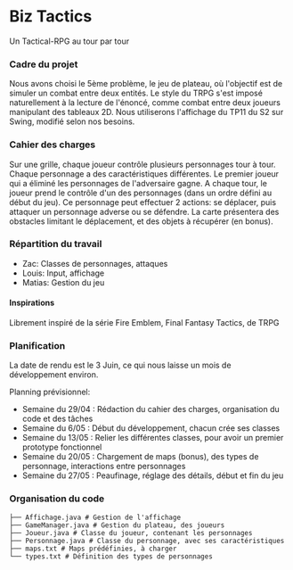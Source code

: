 # Biz Tactics
Un Tactical-RPG au tour par tour

### Cadre du projet
Nous avons choisi le 5ème problème, le jeu de plateau, où l'objectif 
est de simuler un combat entre deux entités.
Le style du TRPG s'est imposé naturellement à la lecture de l'énoncé, comme combat entre deux joueurs manipulant des tableaux 2D.
Nous utiliserons l'affichage du TP11 du S2 sur Swing, modifié selon nos besoins.

### Cahier des charges
Sur une grille, chaque joueur contrôle plusieurs personnages  tour à tour. Chaque personnage a des caractéristiques différentes. Le premier joueur qui a éliminé les personnages de l'adversaire gagne.
A chaque tour, le joueur prend le contrôle d'un des personnages (dans un ordre défini au début du jeu). Ce personnage peut effectuer 2 actions: se déplacer, puis attaquer un personnage adverse ou se défendre.
La carte présentera des obstacles limitant le déplacement, et des objets à récupérer (en bonus).

### Répartition du travail
- Zac: Classes de personnages, attaques
- Louis: Input, affichage
- Matias: Gestion du jeu

#### Inspirations
Librement inspiré de la série Fire Emblem, Final Fantasy Tactics, de TRPG

### Planification
La date de rendu est le 3 Juin, ce qui nous laisse un mois de développement environ.

Planning prévisionnel:
 - Semaine du 29/04 : Rédaction du cahier des charges, organisation du code et des tâches
 - Semaine du 6/05 : Début du développement, chacun crée ses classes
 - Semaine du 13/05 : Relier les différentes classes, pour avoir un premier prototype fonctionnel
 - Semaine du 20/05 : Chargement de maps (bonus), des types de personnage, interactions entre personnages
 - Semaine du 27/05 : Peaufinage, réglage des détails, début et fin du jeu

### Organisation du code
```
├── Affichage.java # Gestion de l'affichage
├── GameManager.java # Gestion du plateau, des joueurs
├── Joueur.java # Classe du joueur, contenant les personnages
├── Personnage.java # Classe du personnage, avec ses caractéristiques
├── maps.txt # Maps prédéfinies, à charger
└── types.txt # Définition des types de personnages
```
